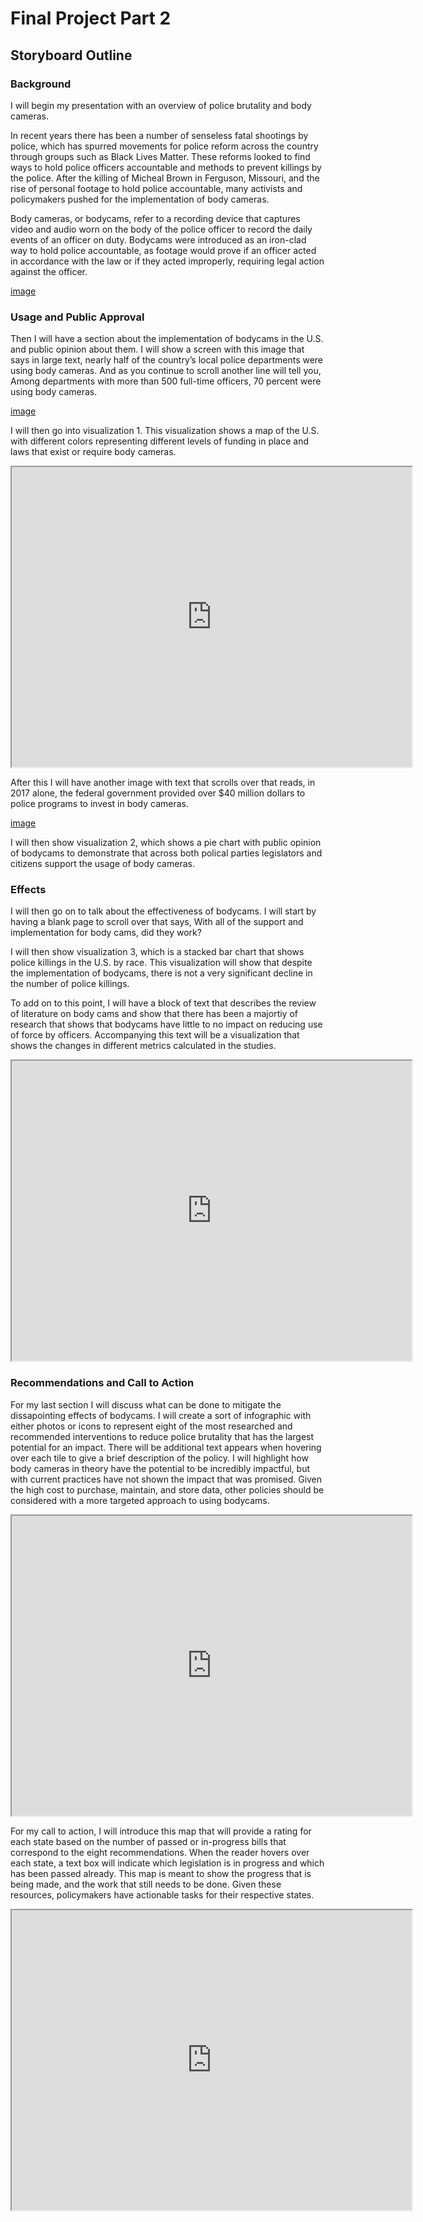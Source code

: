# Final Project Part 2
## Storyboard Outline
### Background
I will begin my presentation with an overview of police brutality and body cameras. 

In recent years there has been a number of senseless fatal shootings by police, which has spurred movements for police reform across the country through groups such as Black Lives Matter. These reforms looked to find ways to hold police officers accountable and methods to prevent killings by the police. After the killing of Micheal Brown in Ferguson, Missouri, and the rise of personal footage to hold police accountable, many activists and policymakers pushed for the implementation of body cameras. 

Body cameras, or bodycams, refer to a recording device that captures video and audio worn on the body of the police officer to record the daily events of an officer on duty.  Bodycams were introduced as an iron-clad way to hold police accountable, as footage would prove if an officer acted in accordance with the law or if they acted improperly, requiring legal action against the officer. 

[image](https://unsplash.com/photos/n724GZeQkuo)

### Usage and Public Approval

Then I will have a section about the implementation of bodycams in the U.S. and public opinion about them.
I will show a screen with this image that says in large text,  nearly half of the country’s local police departments were using body cameras. And as you continue to scroll another line will tell you, Among departments with more than 500 full-time officers, 70 percent were using body cameras. 

[image](https://unsplash.com/photos/jr_n5rFREUE)

I will then go into visualization 1. 
This visualization shows a map of the U.S. with different colors representing different levels of funding in place and laws that exist or require body cameras. 
<iframe src="https://drive.google.com/file/d/1qzRRhCj_z54HHLJYOgCRY3KebMU-hIh2/preview" width="640" height="480" allow="autoplay"></iframe>

After this I will have another image with text that scrolls over that reads, in 2017 alone, the federal government provided over $40 million dollars to police programs to invest in body cameras.

[image](https://unsplash.com/photos/9wXvgLMDetA)

I will then show visualization 2, which shows a pie chart with public opinion of bodycams to demonstrate that across both polical parties legislators and citizens support the usage of body cameras. 

<div class="flourish-embed flourish-chart" data-src="visualisation/12040249"><script src="https://public.flourish.studio/resources/embed.js"></script></div>

### Effects
I will then go on to talk about the effectiveness of bodycams. I will start by having a blank page to scroll over that says, With all of the support and implementation for body cams, did they work? 

I will then show visualization 3, which is a stacked bar chart that shows police killings in the U.S. by race. This visualization will show that despite the implementation of bodycams, there is not a very significant decline in the number of police killings. 
<div class="flourish-embed flourish-chart" data-src="visualisation/12025132"><script src="https://public.flourish.studio/resources/embed.js"></script></div>

To add on to this point, I will have a block of text that describes the review of literature on body cams and show that there has been a majortiy of research that shows that bodycams have little to no impact on reducing use of force by officers. Accompanying this text will be a visualization that shows the changes in different metrics calculated in the studies. 
<iframe src="https://drive.google.com/file/d/1tEIn-5h-QK7KQIb838CW1uq2TNmy63UV/preview" width="640" height="480" allow="autoplay"></iframe>

### Recommendations and Call to Action

For my last section I will discuss what can be done to mitigate the dissapointing effects of bodycams. I will create a sort of infographic with either photos or icons to represent eight of the most researched and recommended interventions to reduce police brutality that has the largest potential for an impact. There will be additional text appears when hovering over each tile to give a brief description of the policy. I will highlight how body cameras in theory have the potential to be incredibly impactful, but with current practices have not shown the impact that was promised. Given the high cost to purchase, maintain, and store data, other policies should be considered with a more targeted approach to using bodycams. 

<iframe src="https://drive.google.com/file/d/1hHS-e-zuyqYA6OIFT7LZUXFK0eaHC2qY/preview" width="640" height="480" allow="autoplay"></iframe>

For my call to action, I will introduce this map that will provide a rating for each state based on the number of passed or in-progress bills that correspond to the eight recommendations. When the reader hovers over each state, a text box will indicate which legislation is in progress and which has been passed already. This map is meant to show the progress that is being made, and the work that still needs to be done. Given these resources, policymakers have actionable tasks for their respective states.

<iframe src="https://drive.google.com/file/d/1hE6MuXeezBO0OF_4fclOuRJsp4l7dQ5i/preview" width="640" height="480" allow="autoplay"></iframe>

